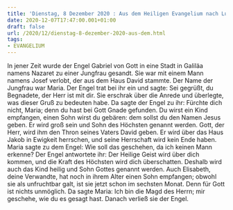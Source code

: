 ```yaml
---
title: 'Dienstag, 8 Dezember 2020 : Aus dem Heiligen Evangelium nach Lukas - Lk 1,26-38.'
date: 2020-12-07T17:47:00.001+01:00
draft: false
url: /2020/12/dienstag-8-dezember-2020-aus-dem.html
tags: 
- EVANGELIUM
---
```


In jener Zeit wurde der Engel Gabriel von Gott in eine Stadt in Galiläa namens Nazaret zu einer Jungfrau gesandt. Sie war mit einem Mann namens Josef verlobt, der aus dem Haus David stammte. Der Name der Jungfrau war Maria. Der Engel trat bei ihr ein und sagte: Sei gegrüßt, du Begnadete, der Herr ist mit dir. Sie erschrak über die Anrede und überlegte, was dieser Gruß zu bedeuten habe. Da sagte der Engel zu ihr: Fürchte dich nicht, Maria; denn du hast bei Gott Gnade gefunden. Du wirst ein Kind empfangen, einen Sohn wirst du gebären: dem sollst du den Namen Jesus geben. Er wird groß sein und Sohn des Höchsten genannt werden. Gott, der Herr, wird ihm den Thron seines Vaters David geben. Er wird über das Haus Jakob in Ewigkeit herrschen, und seine Herrschaft wird kein Ende haben. Maria sagte zu dem Engel: Wie soll das geschehen, da ich keinen Mann erkenne? Der Engel antwortete ihr: Der Heilige Geist wird über dich kommen, und die Kraft des Höchsten wird dich überschatten. Deshalb wird auch das Kind heilig und Sohn Gottes genannt werden. Auch Elisabeth, deine Verwandte, hat noch in ihrem Alter einen Sohn empfangen; obwohl sie als unfruchtbar galt, ist sie jetzt schon im sechsten Monat. Denn für Gott ist nichts unmöglich. Da sagte Maria: Ich bin die Magd des Herrn; mir geschehe, wie du es gesagt hast. Danach verließ sie der Engel.